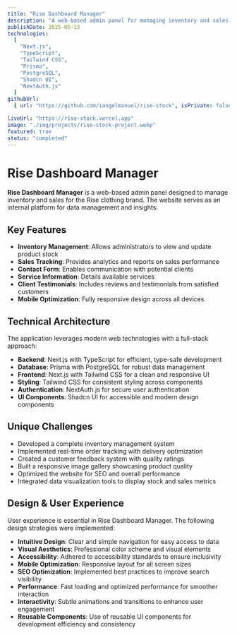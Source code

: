 ```yaml
---
title: "Rise Dashboard Manager"
description: "A web-based admin panel for managing inventory and sales for the Rise clothing brand."
publishDate: 2025-05-13
technologies:
  [
    "Next.js",
    "TypeScript",
    "Tailwind CSS",
    "Prisma",
    "PostgreSQL",
    "Shadcn UI",
    "NextAuth.js"
  ]
githubUrl:
  { url: "https://github.com/iangelmanuel/rise-stock", isPrivate: false }

liveUrl: "https://rise-stock.vercel.app"
image: "./img/projects/rise-stock-project.webp"
featured: true
status: "completed"
---
```


# Rise Dashboard Manager

**Rise Dashboard Manager** is a web-based admin panel designed to manage inventory and sales for the Rise clothing brand. The website serves as an internal platform for data management and insights.

## Key Features

- **Inventory Management**: Allows administrators to view and update product stock
- **Sales Tracking**: Provides analytics and reports on sales performance
- **Contact Form**: Enables communication with potential clients
- **Service Information**: Details available services
- **Client Testimonials**: Includes reviews and testimonials from satisfied customers
- **Mobile Optimization**: Fully responsive design across all devices

## Technical Architecture

The application leverages modern web technologies with a full-stack approach:

- **Backend**: Next.js with TypeScript for efficient, type-safe development
- **Database**: Prisma with PostgreSQL for robust data management
- **Frontend**: Next.js with Tailwind CSS for a clean and responsive UI
- **Styling**: Tailwind CSS for consistent styling across components
- **Authentication**: NextAuth.js for secure user authentication
- **UI Components**: Shadcn UI for accessible and modern design components

## Unique Challenges

- Developed a complete inventory management system
- Implemented real-time order tracking with delivery optimization
- Created a customer feedback system with quality ratings
- Built a responsive image gallery showcasing product quality
- Optimized the website for SEO and overall performance
- Integrated data visualization tools to display stock and sales metrics

## Design & User Experience

User experience is essential in Rise Dashboard Manager. The following design strategies were implemented:

- **Intuitive Design**: Clear and simple navigation for easy access to data
- **Visual Aesthetics**: Professional color scheme and visual elements
- **Accessibility**: Adhered to accessibility standards to ensure inclusivity
- **Mobile Optimization**: Responsive layout for all screen sizes
- **SEO Optimization**: Implemented best practices to improve search visibility
- **Performance**: Fast loading and optimized performance for smoother interaction
- **Interactivity**: Subtle animations and transitions to enhance user engagement
- **Reusable Components**: Use of reusable UI components for development efficiency and consistency
